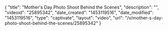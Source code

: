 {
    "title": "Mother's Day Photo Shoot Behind the Scenes",
    "description": "",
    "videoid": "25895342",
    "date_created": "1453119516",
    "date_modified": "1453119516",
    "type": "captivate",
    "layout": "video",
    "url": "\/v\/mother-s-day-photo-shoot-behind-the-scenes\/25895342"
}